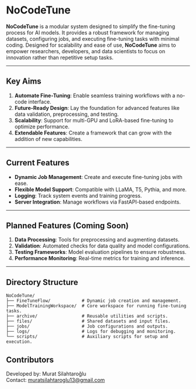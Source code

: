 # NoCodeTune

**NoCodeTune** is a modular system designed to simplify the fine-tuning process for AI models. It provides a robust framework for managing datasets, configuring jobs, and executing fine-tuning tasks with minimal coding. Designed for scalability and ease of use, **NoCodeTune** aims to empower researchers, developers, and data scientists to focus on innovation rather than repetitive setup tasks.

---

## Key Aims

1. **Automate Fine-Tuning**: Enable seamless training workflows with a no-code interface.
2. **Future-Ready Design**: Lay the foundation for advanced features like data validation, preprocessing, and testing.
3. **Scalability**: Support for multi-GPU and LoRA-based fine-tuning to optimize performance.
4. **Extendable Features**: Create a framework that can grow with the addition of new capabilities.

---

## Current Features

- **Dynamic Job Management**: Create and execute fine-tuning jobs with ease.
- **Flexible Model Support**: Compatible with LLaMA, T5, Pythia, and more.
- **Logging**: Track system events and training progress.
- **Server Integration**: Manage workflows via FastAPI-based endpoints.

---

## Planned Features (Coming Soon)

1. **Data Processing**: Tools for preprocessing and augmenting datasets.
2. **Validation**: Automated checks for data quality and model configurations.
3. **Testing Frameworks**: Model evaluation pipelines to ensure robustness.
4. **Performance Monitoring**: Real-time metrics for training and inference.

---

## Directory Structure

```plaintext
NoCodeTune/
├── FineTuneFlow/            # Dynamic job creation and management.
├── ModelTrainingWorkspace/  # Core workspace for running fine-tuning tasks.
├── archive/                 # Reusable utilities and scripts.
├── files/                   # Shared datasets and input files.
├── jobs/                    # Job configurations and outputs.
├── logs/                    # Logs for debugging and monitoring.
└── scripts/                 # Auxiliary scripts for setup and execution.
```

## Contributors
Developed by: Murat Silahtaroğlu  
Contact: [muratsilahtaroglu13@gmail.com](mailto:muratsilahtaroglu13@gmail.com)